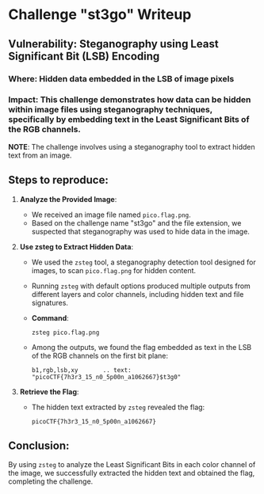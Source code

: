 # Challenge "st3go" Writeup

## Vulnerability: Steganography using Least Significant Bit (LSB) Encoding

### Where: Hidden data embedded in the LSB of image pixels

### Impact: This challenge demonstrates how data can be hidden within image files using steganography techniques, specifically by embedding text in the Least Significant Bits of the RGB channels.

**NOTE**: The challenge involves using a steganography tool to extract hidden text from an image.

## Steps to reproduce:

1. **Analyze the Provided Image**:
   - We received an image file named `pico.flag.png`.
   - Based on the challenge name "st3go" and the file extension, we suspected that steganography was used to hide data in the image.

2. **Use zsteg to Extract Hidden Data**:
   - We used the `zsteg` tool, a steganography detection tool designed for images, to scan `pico.flag.png` for hidden content.
   - Running `zsteg` with default options produced multiple outputs from different layers and color channels, including hidden text and file signatures.

   - **Command**:
     ```
     zsteg pico.flag.png
     ```

   - Among the outputs, we found the flag embedded as text in the LSB of the RGB channels on the first bit plane:

     ```
     b1,rgb,lsb,xy       .. text: "picoCTF{7h3r3_15_n0_5p00n_a1062667}$t3g0"
     ```

3. **Retrieve the Flag**:
   - The hidden text extracted by `zsteg` revealed the flag:

     ```
     picoCTF{7h3r3_15_n0_5p00n_a1062667}
     ```

## Conclusion:

By using `zsteg` to analyze the Least Significant Bits in each color channel of the image, we successfully extracted the hidden text and obtained the flag, completing the challenge.
